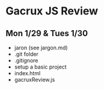 Gacrux JS Review
====

Mon 1/29 & Tues 1/30
---

- jaron (see jargon.md)
- .git folder
- .gitignore
- setup a basic project
 - index.html
 - gacruxReview.js
